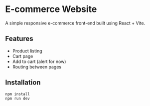 # E-commerce Website

A simple responsive e-commerce front-end built using React + Vite.

## Features
- Product listing
- Cart page
- Add to cart (alert for now)
- Routing between pages

## Installation
```bash
npm install
npm run dev
